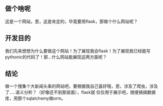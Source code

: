 做个啥呢
-------
这是一个网站，恩，这是肯定的，毕竟要用flask，那做个什么网站呢？

## 开发目的
我们先来想想为什么要做这个网站！为了展现我会flask！为了展现我已经能写pythonic的代码了！那...什么网站能展现这两方面呢？

## 结论
做一个搜集个大新闻头条的网站吧，要根据我自己喜好哦，恩，涉及了爬虫，涉及了.....语义分析？（好像还不到那层面），flask就
仅仅用于展示吧，随便搞搞数据库，用那个sqlalchemy做orm。
